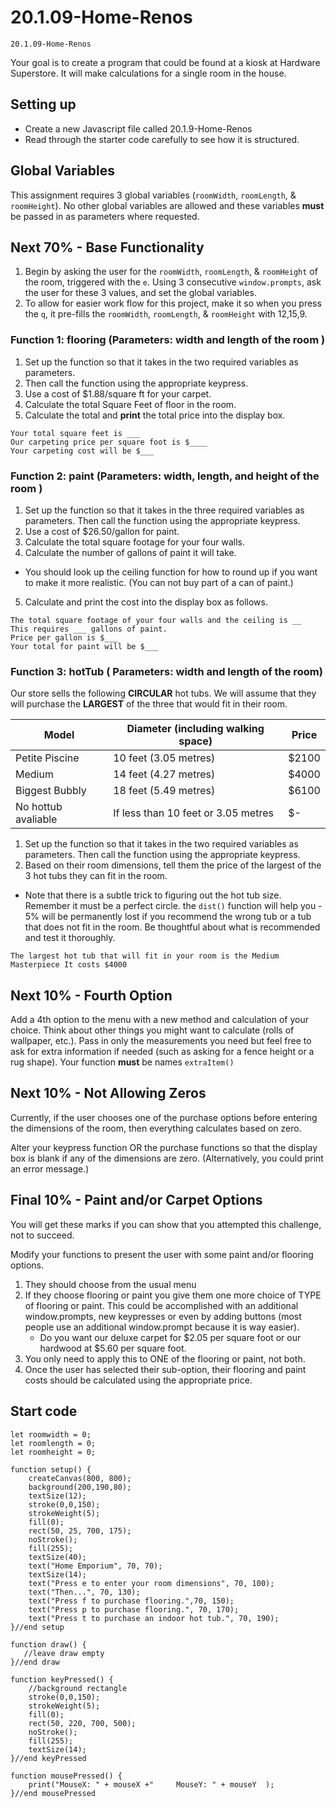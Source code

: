 # 20.1.09-Home-Renos
```
20.1.09-Home-Renos
```

Your goal is to create a program that could be found at a kiosk at Hardware Superstore.  It will make calculations for a single room in the house.

## Setting up
- Create a new Javascript file called 20.1.9-Home-Renos
- Read through the starter code carefully to see how it is structured.

## Global Variables
This assignment requires 3 global variables (`roomWidth`, `roomLength`, & `roomHeight`). No other global variables are allowed and these variables **must** be passed in as parameters where requested.

## Next 70% - Base Functionality
1. Begin by asking the user for the `roomWidth`, `roomLength`, & `roomHeight` of the room, triggered with the `e`.  Using 3 consecutive `window.prompts`, ask the user for these 3 values, and set the global variables.
2. To allow for easier work flow for this project, make it so when you press the `q`, it pre-fills the  `roomWidth`, `roomLength`, & `roomHeight` with 12,15,9.

### Function 1: flooring (Parameters: width and length of the room )
1. Set up the function so that it takes in the two required variables as parameters.
2. Then call the function using the appropriate keypress.
3. Use a cost of $1.88/square ft for your carpet.
4. Calculate the total Square Feet of floor in the room.
5. Calculate the total and **print** the total price into the display box.
```
Your total square feet is ___
Our carpeting price per square foot is $____
Your carpeting cost will be $___
```


### Function 2: paint (Parameters: width, length, and height of the room )
1. Set up the function so that it takes in the three required variables as parameters.  Then call the function using the appropriate keypress.
2. Use a cost of $26.50/gallon for paint.
3. Calculate the total square footage for your four walls.
4. Calculate the number of gallons of paint it will take.
 - You should look up the ceiling function for how to round up if you want to make it more realistic.  (You can not buy part of a can of paint.)  
5. Calculate and print the cost into the display box as follows.
```
The total square footage of your four walls and the ceiling is __
This requires ___ gallons of paint.
Price per gallon is $___
Your total for paint will be $___
```
### Function 3: hotTub ( Parameters: width and length of the room)
Our store sells the following **CIRCULAR** hot tubs.  We will assume that they will purchase the **LARGEST** of the three that would fit in their room.

| Model          | Diameter (including walking space) | Price  |
|----------------|------------------------------------|--------|
| Petite Piscine | 10 feet (3.05 metres)              | $2100  |
| Medium         | 14 feet (4.27 metres)              | $4000  |
| Biggest Bubbly | 18 feet (5.49 metres)              | $6100  |
| No hottub avaliable | If less than 10 feet or 3.05 metres             | $-  |

1.  Set up the function so that it takes in the two required variables as parameters.  Then call the function using the appropriate keypress.
2.  Based on their room dimensions, tell them the price of the largest of the 3 hot tubs they can fit in the room.
   - Note that there is a subtle trick to figuring out the hot tub size.  Remember it must be a perfect circle. the `dist()` function will help you
    - 5% will be permanently lost if you recommend the wrong tub or a tub that does not fit in the room.  Be thoughtful about what is recommended and test it thoroughly.

```
The largest hot tub that will fit in your room is the Medium Masterpiece It costs $4000
```

## Next 10% - Fourth Option
Add a 4th option to the menu with a new method and calculation of your choice. Think about other things you might want to calculate (rolls of wallpaper, etc.).  Pass in only the measurements you need but feel free to ask for extra information if needed (such as asking for a fence height or a rug shape). Your function **must** be names `extraItem()`

## Next 10% - Not Allowing Zeros 
Currently, if the user chooses one of the purchase options before entering the dimensions of the room, then everything calculates based on zero.  

Alter your keypress function OR the purchase functions so that the display box is blank if any of the dimensions are zero.  (Alternatively, you could print an error message.)

## Final 10% - Paint and/or Carpet Options
You will get these marks if you can show that you attempted this challenge, not to succeed.

Modify your functions to present the user with some paint and/or flooring options. 
1. They should choose from the usual menu
2. If they choose flooring or paint you give them one more choice of TYPE of flooring or paint. This could be accomplished with an additional window.prompts, new keypresses or even by adding buttons (most people use an additional window.prompt because it is way easier).
    -  Do you want our deluxe carpet for $2.05 per square foot or our hardwood at $5.60 per square foot.
3. You only need to apply this to ONE of the flooring or paint, not both.
4. Once the user has selected their sub-option, their flooring and paint costs should be calculated using the appropriate price. 

## Start code
```
let roomwidth = 0;
let roomlength = 0;
let roomheight = 0;

function setup() {
    createCanvas(800, 800);
    background(200,190,80);
    textSize(12);
    stroke(0,0,150);
    strokeWeight(5);
    fill(0);
    rect(50, 25, 700, 175);
    noStroke();
    fill(255);
    textSize(40);
    text("Home Emporium", 70, 70);
    textSize(14);
    text("Press e to enter your room dimensions", 70, 100);
    text("Then...", 70, 130);
    text("Press f to purchase flooring.",70, 150);
    text("Press p to purchase flooring.", 70, 170);
    text("Press t to purchase an indoor hot tub.", 70, 190);   
}//end setup

function draw() {
   //leave draw empty
}//end draw

function keyPressed() {
    //background rectangle
    stroke(0,0,150);
    strokeWeight(5);
    fill(0);
    rect(50, 220, 700, 500);
    noStroke();
    fill(255);
    textSize(14);
}//end keyPressed

function mousePressed() {
    print("MouseX: " + mouseX +"     MouseY: " + mouseY  );
}//end mousePressed
```
